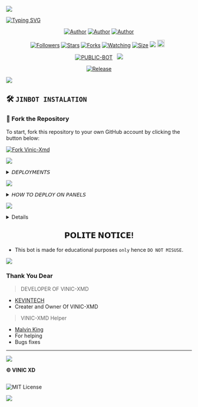 

<img align="center" height="auto"
src="https://i.ibb.co/XkNgFfrf/malvin-xd.jpg?">

[![Typing SVG](https://readme-typing-svg.herokuapp.com?font=Rockstar-ExtraBold&size=30&pause=1000&color=0000FF&center=true&vCenter=true&width=815&height=60&lines=V+I+N+I+C+💯+▇)](https://git.io/typing-svg)
<br>

   </p>
<p align="center">
<a href="https://github.com/Kevintech-hub"><img title="Author" src="https://img.shields.io/badge/Kelvin Tech-purple?style=for-the-badge&logo=Github"></a> <a href="https://youtube.com/@malvintech2"><img title="Author" src="https://img.shields.io/badge/YT CHANNEL-darkred?style=for-the-badge&logo=youtube"></a> <a href="https://wa.me/256742932677"><img title="Author" src="https://img.shields.io/badge/Contact Me-darkgreen?style=for-the-badge&logo=whatsapp"></a>
<p/> 

 <p align="center">
<a href="https://github.com/Kevintech-hub/followers"><img title="Followers" src="https://img.shields.io/github/followers/Kevintech-hub?color=purple&style=flat-square"></a>
<a href="https://github.com/Kevintech-hub/Vinic-Xmd-/stargazers/"><img title="Stars" src="https://img.shields.io/github/stars/Kevintech-hub/Vinic-Xmd-?color=blue&style=flat-square"></a>
<a href="https://github.com/Kevintech-hub/Vinic-Xmd-/network/members"><img title="Forks" src="https://img.shields.io/github/forks/Kevintech-hub/Vinic-Xmd-?color=blue&style=flat-square"></a>
<a href="https://github.com/Kevintech-hub/Vinic-Xmd-/watchers"><img title="Watching" src="https://img.shields.io/github/watchers/Kevintech-hub/Vinic-Xmd-?label=Watchers&color=blue&style=flat-square"></a>
<a href="https://github.com/Kevintech-hub/Vinic-Xmd-/"><img title="Size" src="https://img.shields.io/github/repo-size/Kevintech-hub/Vinic-Xmd-?style=flat-square&color=green"></a>
<a href="https://hits.seeyoufarm.com"><img src="https://hits.seeyoufarm.com/api/count/incr/badge.svg?url=https%3A%2F%2Fgithub.com%2FKevintech-hub%2FVinic-Xmd-&count_bg=%2379C83D&title_bg=%23555555&icon=probot.svg&icon_color=%2300FF6D&title=hits&edge_flat=false"/></a>
<a href="https://github.com/Kevintech-hub/Vinic-Xmd-/graphs/commit-activity"><img height="20" src="https://img.shields.io/badge/Maintained%3F-yes-green.svg"></a>&nbsp;&nbsp;</a>

<p align="center">
<a href="https://github.com/Kevintech-hub/Vinic-Xmd-"><img title="PUBLIC-BOT" src="https://img.shields.io/static/v1?label=Language&message=English&style=flat-square&color=darkpink"></a> &nbsp;
  <img src="https://komarev.com/ghpvc/?username=Kevintech-hub&label=VIEWS&style=flat-square&color=blue" />
</a>
<p align="center">
  <a href="https://github.com/Kevintech-hub/Vinic-Xmd-"><img title="Release" src="https://img.shields.io/badge/Release-beta%20v1.0-darkcyan.svg?style=for-the-badge&logo=appveyor" /></a>

<p align='center'>
    </p>
<a><img src='https://i.imgur.com/LyHic3i.gif'/>


## 🛠️ `JINBOT INSTALATION`



### 🚀 Fork the Repository

To start, fork this repository to your own GitHub account by clicking the button below:

<a href="https://github.com/Kevintech-hub/Vinic-Xmd-/fork"><img src="https://img.shields.io/github/forks/Kevintech-hub/Vinic-Xmd-?style=for-the-badge&logo=github&color=4c1&label=Fork%2FVINIC-XMD" alt="Fork Vinic-Xmd" /></a>

<img src='https://i.imgur.com/LyHic3i.gif'/></a>



<details>
<summary> 𝘋𝘌𝘗𝘓𝘖𝘠𝘔𝘌𝘕𝘛𝘚</summary>
 
 **• 2 𝗛𝗢𝗦𝗧 𝗢𝗡 𝗗𝗜𝗦𝗖𝗢𝗥𝗗 /PANEL**
<br>
> Click below to download the bot file :
<p align="left">
<a href="https://github.com/Kevintech-hub/Vinic-Xmd-/archive/refs/heads/main.zip"><img src="https://img.shields.io/badge/DOWNLOAD%20FILES-green" alt="Rainhost Files" width="150"></a>
<br>
<a><img src='https://i.imgur.com/LyHic3i.gif'/>
  
> Click below to deploy on Katabump :
<p align="left">
  <a href="https://dashboard.katabump.com/auth/login#203630">
    <img src="https://img.shields.io/badge/Deploy%20to%20Katabump-Hosting-6962a6?style=for-the-badge&logo=katabump&logoColor=red"/>
  </a>
<br>
<a><img src='https://i.imgur.com/LyHic3i.gif'/>
  
> Click below to deploy on Bot-Hosting :
<p align="left">
  <a href="https://bot-hosting.net/?aff=1231885228566646795">
    <img src="https://img.shields.io/badge/Deploy%20to%20Bot-hosting-9772a6?style=for-the-badge&logo=bothosting&logoColor=white"/>
  </a>
</p>

<a><img src='https://i.imgur.com/LyHic3i.gif'/>

 </a>

</details>

<a><img src='https://i.imgur.com/LyHic3i.gif'/>

<details>
<summary>𝘏𝘖𝘞 𝘛𝘖 𝘋𝘌𝘗𝘓𝘖𝘠 𝘖𝘕 𝘗𝘈𝘕𝘌𝘓𝘚</summary>
 
1. `Fork` the Repository.
2. If already forked then `sync` fork repository.
3. Click on the green `Code` button and click `download as zip`.
4. `Upload` the script zip file to your `panel`.
5. `Unarchieve` the uploaded zip file.
6. Open the `unarchieved folder` and `move` all files to container by typing (`../`)
7. Now go to `console` and `start` bot.
8. Wait for `5-10 mins` to enter your number.
9. Enter your number when requested to get the pair code.
10. Enter pair code in link devices in whatsapp.
11. Deployment successful.
</details>
 
<a><img src='https://i.imgur.com/LyHic3i.gif'/>

<details>
<summary>𝘔𝘈𝘕𝘜𝘈𝘓 𝘐𝘕𝘚𝘛𝘈𝘓𝘓𝘔𝘌𝘕𝘛𝘚</summary>
  
## `REQUIREMENTS`
* [Node.js](https://nodejs.org/en/)
* [Git](https://git-scm.com/downloads)
* [FFmpeg](https://github.com/BtbN/FFmpeg-Builds/releases/download/autobuild-2020-12-08-13-03/ffmpeg-n4.3.1-26-gca55240b8c-win64-gpl-4.3.zip)
* [Libwebp](https://developers.google.com/speed/webp/download)
* Any text editor
  
## `CLONE REPO & INSTALLATION DEPENDENCIES`
```bash
git clone https://github.com/<your gitHub Username>/Vinic-Xmd-.git
cd Vinic-Xmd- 
npm start
```

## `FOR SSH/UBUNTU/LINUX`
```bash
sudo apt-get update
sudo apt-get upgrade -y
sudo apt-get install -y bash
sudo apt-get install -y libwebp
sudo apt-get install -y git
sudo apt-get install -y nodejs
sudo apt-get install -y ffmpeg
sudo apt-get install -y wget
sudo apt-get install -y imagemagick
git clone https://github.com/<your-gitHub-Username>/Vinic-Xmd-
cd Vinic-Xmd-
npm install
npm start
```

## `FOR TERMUX`
```bash
apt update -y && apt upgrade -y && pkg update -y && pkg upgrade -y && pkg install bash -y && pkg install libwebp -y && pkg install git -y && pkg install nodejs -y && pkg install ffmpeg -y && pkg install wget -y && pkg install imagemagick -y && pkg install yarn && termux-setup-storage
cd /sdcard
cd bot folder name
yarn install
npm start
```

## `FOR 24/7 ACTIVATION PM2 (TERMUX)`
```bash
npm i -g pm2 && pm2 start index.js && pm2 save && pm2 logs
```

## `FOR 24/7 ACTIVATION RE-EXECUTION PM2 (TERMUX)`
```bash
npm i -g pm2 && pm2 start index.js -f && pm2 save && pm2 logs
```
</details>

##
<h2 align="center">  𝗣𝗢𝗟𝗜𝗧𝗘 𝗡𝗢𝗧𝗜𝗖𝗘!
</h2>

- This bot is made for educational purposes `only` hence `DO NOT MISUSE`.


<a><img src='https://i.imgur.com/LyHic3i.gif'/>

### Thank You Dear

> DEVELOPER OF VINIC-XMD 
- [KEVINTECH](https://github.comTKevintech-hub)
- Creater and Owner Of VINIC-XMD 

> VINIC-XMD Helper
- [Malvin King](https://github.com/XdKing2)
- For helping 
- Bugs fixes
---
<a><img src='https://i.imgur.com/LyHic3i.gif'/>

**© VINIC XD**
##
![MIT License](https://img.shields.io/badge/License-green.svg)


<a><img src='https://i.imgur.com/LyHic3i.gif'/>
